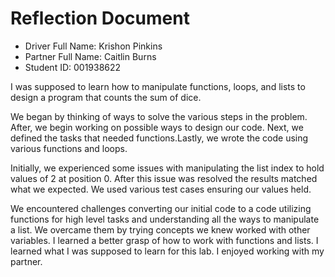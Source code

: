 # Reflection Document

* Driver Full Name: Krishon Pinkins
* Partner Full Name: Caitlin Burns
* Student ID: 001938622


I was supposed to learn how to manipulate functions, loops, and lists to design a program that counts the sum of dice.


We began by thinking of ways to solve the various steps in the problem. After, we begin working on possible ways to design our code.
Next, we defined the tasks that needed functions.Lastly, we wrote the code using various functions and loops.


Initially, we experienced some issues with manipulating the list index to hold values of 2 at position 0.
After this issue was resolved the results matched what we expected. We used various test cases ensuring our values held.

We encountered challenges converting our initial code to a code utilizing functions for high level tasks and understanding
all the ways to manipulate a list. We overcame them by trying concepts we knew worked with other variables.
I learned a better grasp of how to work with functions and lists. I learned what I was supposed to learn for this lab.
I enjoyed working with my partner.